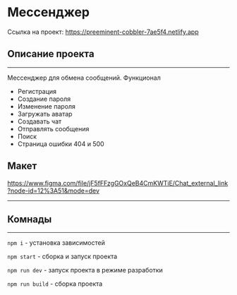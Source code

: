 # Мессенджер

Ссылка на проект: https://preeminent-cobbler-7ae5f4.netlify.app

## Описание проекта

***
Мессенджер для обмена сообщений. Функционал

- Регистрация
- Создание пароля
- Изменение пароля
- Загружать аватар
- Создавать чат
- Отправлять сообщения
- Поиск
- Страница ошибки 404 и 500

## Макет

https://www.figma.com/file/jF5fFFzgGOxQeB4CmKWTiE/Chat_external_link?node-id=12%3A51&mode=dev
***

## Комнады

***
`npm i` - установка зависимостей

`npm start` - сборка и запуск проекта

`npm run dev` - запуск проекта в режиме разработки

`npm run build` - сборка проекта

